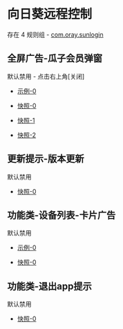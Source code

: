 # 向日葵远程控制

存在 4 规则组 - [com.oray.sunlogin](/src/apps/com.oray.sunlogin.ts)

## 全屏广告-瓜子会员弹窗

默认禁用 - 点击右上角[关闭]

- [示例-0](https://github.com/gkd-kit/inspect/assets/38517192/61d335f0-a85a-4e26-80fe-6bc0d1742bc0)

- [快照-0](https://i.gkd.li/import/13195950)
- [快照-1](https://i.gkd.li/import/12910411)
- [快照-2](https://i.gkd.li/import/13197454)

## 更新提示-版本更新

默认禁用

- [快照-0](https://i.gkd.li/import/13195560)

## 功能类-设备列表-卡片广告

默认禁用

- [示例-0](https://github.com/gkd-kit/inspect/assets/38517192/071e5512-e1aa-4a8c-8440-009d6f0f35ff)

- [快照-0](https://i.gkd.li/import/13207785)

## 功能类-退出app提示

默认禁用

- [快照-0](https://i.gkd.li/import/13927148)
